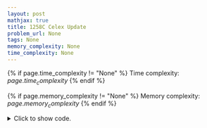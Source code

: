 ```yaml
---
layout: post
mathjax: true
title: 1258C Celex Update
problem_url: None
tags: None
memory_complexity: None
time_complexity: None
---
```




{% if page.time_complexity != "None" %}
Time complexity: ${{ page.time_complexity }}$
{% endif %}

{% if page.memory_complexity != "None" %}
Memory complexity: ${{ page.memory_complexity }}$
{% endif %}

<details>
<summary>
<p style="display:inline">Click to show code.</p>
</summary>
```cpp
{% raw %}
using namespace std;
using ll = long long;
int main(void)
{
    ll t, x1, y1, x2, y2;
    cin >> t;
    while (t--)
    {
        cin >> x1 >> y1 >> x2 >> y2;
        cout << (x2 - x1) * (y2 - y1) + 1 << endl;
    }
    return 0;
}

{% endraw %}
```
</details>


